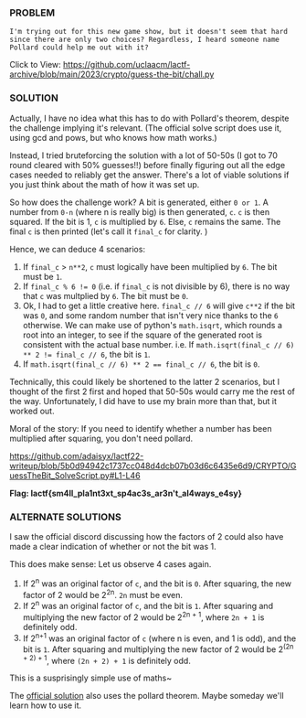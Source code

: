 ### PROBLEM
```
I'm trying out for this new game show, but it doesn't seem that hard since there are only two choices? Regardless, I heard someone name Pollard could help me out with it?
``` 
Click to View: https://github.com/uclaacm/lactf-archive/blob/main/2023/crypto/guess-the-bit/chall.py

### SOLUTION

Actually, I have no idea what this has to do with Pollard's theorem, despite the challenge implying it's relevant. (The official solve script does use it, using gcd and pows, but who knows how math works.)

Instead, I tried bruteforcing the solution with a lot of 50-50s (I got to 70 round cleared with 50% guesses!!) before finally figuring out all the edge cases needed to reliably get the answer. There's a lot of viable solutions if you just think about the math of how it was set up. 
&nbsp;  

So how does the challenge work? A bit is generated, either ```0 or 1```. A number from ```0-n``` (where n is really big) is then generated, ```c```. ```c``` is then squared. 
If the bit is 1, ```c``` is multiplied by ```6```. Else, ```c``` remains the same. The final ```c``` is then printed (let's call it ```final_c``` for clarity. )

Hence, we can deduce 4 scenarios:
1. If ```final_c``` > ```n**2```, ```c``` must logically have been multiplied by ```6```. The bit must be ```1```.
2. If ```final_c % 6 != 0``` (i.e. if ```final_c``` is not divisible by 6), there is no way that ```c``` was multplied by ```6```. The bit must be ```0```.
3. Ok, I had to get a little creative here. ```final_c // 6``` will give ```c**2``` if the bit was ```0```, and some random number that isn't very nice thanks to the ```6``` otherwise. We can make use of python's ```math.isqrt```, which rounds a root into an integer, to see if the square of the generated root is consistent with the actual base number. i.e. If ```math.isqrt(final_c // 6) ** 2 != final_c // 6```, the bit is ```1```.
4. If ```math.isqrt(final_c // 6) ** 2 == final_c // 6```, the bit is ```0```.

Technically, this could likely be shortened to the latter 2 scenarios, but I thought of the first 2 first and hoped that 50-50s would carry me the rest of the way. Unfortunately, I did have to use my brain more than that, but it worked out. 

Moral of the story: If you need to identify whether a number has been multiplied after squaring, you don't need pollard.

https://github.com/adaisyx/lactf22-writeup/blob/5b0d94942c1737cc048d4dcb07b03d6c6435e6d9/CRYPTO/GuessTheBit_SolveScript.py#L1-L46

**Flag: lactf{sm4ll_pla1nt3xt_sp4ac3s_ar3n't_al4ways_e4sy}**


### ALTERNATE SOLUTIONS

I saw the official discord discussing how the factors of 2 could also have made a clear indication of whether or not the bit was 1.

This does make sense: Let us observe 4 cases again.
1. If 2<sup>n</sup> was an original factor of ```c```, and the bit is ```0```. After squaring, the new factor of 2 would be 2<sup>2n</sup>. ```2n``` must be even.
2. If 2<sup>n</sup> was an original factor of ```c```, and the bit is ```1```. After squaring and multiplying the new factor of 2 would be 2<sup>2n + 1</sup>, where ```2n + 1``` is definitely odd.
3. If 2<sup>n+1</sup> was an original factor of ```c``` (where n is even, and 1 is odd), and the bit is ```1```. After squaring and multiplying the new factor of 2 would be 2<sup>(2n + 2) + 1</sup>, where ```(2n + 2) + 1``` is definitely odd.

This is a susprisingly simple use of maths~

The [official solution](https://github.com/uclaacm/lactf-archive/blob/main/2023/crypto/guess-the-bit/solve.py) also uses the pollard theorem. Maybe someday we'll learn how to use it.

